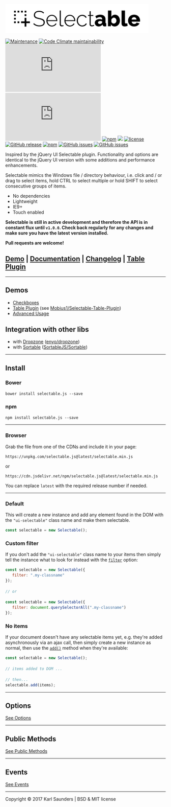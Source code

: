 ![Selectable](selectable.png?raw=true "Selectable")

[![Maintenance](https://img.shields.io/maintenance/yes/2018.svg?style=?style=flat-square&logo=appveyor)](https://github.com/Mobius1/Selectable/)
[![Code Climate maintainability](https://img.shields.io/codeclimate/maintainability/Mobius1/Selectable.svg?style=?style=flat-square&logo=appveyor)](https://codeclimate.com/github/Mobius1/Selectable/maintainability)
![](http://img.badgesize.io/Mobius1/Selectable/master/selectable.min.js?style=?style=flat-square&logo=appveyor) 
![](http://img.badgesize.io/Mobius1/Selectable/master/selectable.min.js?compression=gzip&label=gzipped&style=?style=flat-square&logo=appveyor)
[![npm](https://img.shields.io/npm/dt/selectable%2Ejs.svg?style=?style=flat-square&logo=appveyor)](https://www.npmjs.com/package/selectable%2Ejs)
[![](https://data.jsdelivr.com/v1/package/npm/selectable.js/badge)](https://www.jsdelivr.com/package/npm/selectable.js)
[![license](https://img.shields.io/github/license/mashape/apistatus.svg?style=?style=flat-square&logo=appveyor)](https://github.com/Mobius1/Selectable/blob/master/LICENSE)
[![GitHub release](https://img.shields.io/github/release/Mobius1/Selectable.svg?style=?style=flat-square&logo=appveyor)](https://github.com/Mobius1/Selectable/releases)
[![npm](https://img.shields.io/npm/v/selectable.js.svg?style=?style=flat-square&logo=appveyor)](https://www.npmjs.com/package/selectable%2Ejs)
[![GitHub issues](https://img.shields.io/github/issues-raw/Mobius1/Selectable.svg?style=?style=flat-square&logo=appveyor)](https://github.com/Mobius1/Selectable)
[![GitHub issues](https://img.shields.io/github/issues-closed-raw/Mobius1/Selectable.svg?style=?style=flat-square&logo=appveyor)](https://github.com/Mobius1/Selectable)

Inspired by the jQuery UI Selectable plugin. Functionality and options are identical to the jQuery UI version with some additions and performance enhancements.

Selectable mimics the Windows file / directory behaviour, i.e. click and / or drag to select items, hold CTRL to select multiple or hold SHIFT to select consecutive groups of items.

* No dependencies
* Lightweight
* IE9+
* Touch enabled

**Selectable is still in active development and therefore the API is in constant flux until `v1.0.0`. Check back regularly for any changes and make sure you have the latest version installed.**

**Pull requests are welcome!**

## [Demo](http://codepen.io/Mobius1/pen/qRxaqQ/) | [Documentation](https://mobius1.github.io/Selectable) | [Changelog](https://github.com/Mobius1/Selectable/releases) | [Table Plugin](https://github.com/Mobius1/Selectable-Table-Plugin)

---

## Demos

* [Checkboxes](https://mobius1.github.io/Selectable/demos/checkboxes.html)
* [Table Plugin](https://codepen.io/Mobius1/pen/jamBzV/) (see [Mobius1/Selectable-Table-Plugin](https://github.com/Mobius1/Selectable-Table-Plugin))
* [Advanced Usage](https://s.codepen.io/Mobius1/pen/OOXPwo)

## Integration with other libs

* with [Dropzone](https://mobius1.github.io/Selectable/demos/dropzone.html) ([enyo/dropzone](https://github.com/enyo/dropzone))
* with [Sortable](https://mobius1.github.io/Selectable/demos/sortable.html) ([SortableJS/Sortable](https://github.com/SortableJS/Sortable))

---

## Install

### Bower
```
bower install selectable.js --save
```

### npm
```
npm install selectable.js --save
```

---

### Browser

Grab the file from one of the CDNs and include it in your page:

```
https://unpkg.com/selectable.js@latest/selectable.min.js
```
or

```
https://cdn.jsdelivr.net/npm/selectable.js@latest/selectable.min.js
```

You can replace `latest` with the required release number if needed.

---

### Default

This will create a new instance and add any element found in the DOM with the `"ui-selectable"` class name and make them selectable.

```javascript
const selectable = new Selectable();
```

### Custom filter

If you don't add the `"ui-selectable"` class name to your items then simply tell the instance what to look for instead with the [`filter`](https://github.com/Mobius1/Selectable/wiki/filter) option:

```javascript
const selectable = new Selectable({
   filter: ".my-classname"
});

// or

const selectable = new Selectable({
   filter: document.querySelectorAll(".my-classname")
});
```

### No items

If your document doesn't have any selectable items yet, e.g. they're added asynchronously via an ajax call, then simply create a new instance as normal, then use the [`add()`](https://github.com/Mobius1/Selectable/wiki/add()) method when they're available:

```javascript
const selectable = new Selectable();

// items added to DOM ...

// then...
selectable.add(items);
```

---

## Options

[See Options](https://mobius1.github.io/Selectable/options.html)

---

## Public Methods

[See Public Methods](https://mobius1.github.io/Selectable/public-methods.html)

---

## Events

[See Events](https://mobius1.github.io/Selectable/events.html)

---

Copyright © 2017 Karl Saunders | BSD & MIT license
